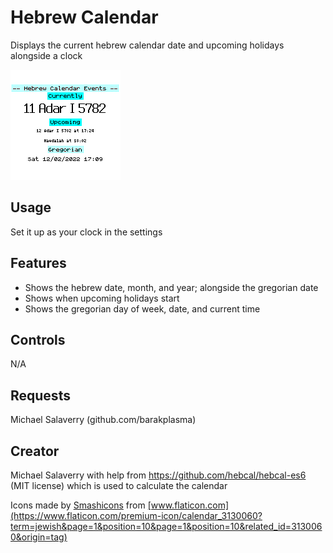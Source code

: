 # Hebrew Calendar

Displays the current hebrew calendar date and upcoming holidays alongside a clock

![](./HebrewCalendar-Screenshot.png)

## Usage

Set it up as your clock in the settings

## Features

- Shows the hebrew date, month, and year; alongside the gregorian date
- Shows when upcoming holidays start
- Shows the gregorian day of week, date, and current time

## Controls

N/A

## Requests

Michael Salaverry (github.com/barakplasma)

## Creator

Michael Salaverry
with help from https://github.com/hebcal/hebcal-es6 (MIT license) which is used to calculate the calendar
<div>Icons made by <a href="https://www.flaticon.com/authors/smashicons" title="Smashicons">Smashicons</a> from <a href="https://www.flaticon.com/" title="Flaticon">[www.flaticon.com](https://www.flaticon.com/premium-icon/calendar_3130060?term=jewish&page=1&position=10&page=1&position=10&related_id=3130060&origin=tag)</a></div>